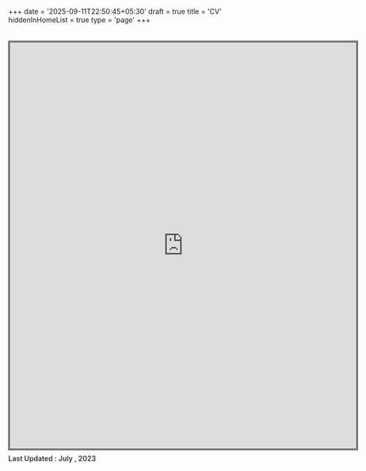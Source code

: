 +++
date = '2025-09-11T22:50:45+05:30'
draft = true
title = 'CV'
hiddenInHomeList = true
type = 'page'
+++


<style>
.content {
    /* width: 80%; */
    /* padding-right: 25%; */
    margin-top: 4px;
    padding-top: 20px;
}


.content p {
    font-size: 14px;
    color: #333;
    line-height: 1.05;
    font-weight: 599;
    margin-top: 10px;
    padding-top: 0px;
    margin-bottom: 10px;
    padding-bottom: 200px;
}



.content iframe {
    width: 700px;
    height: 820px;
    margin-top: 0px;
    margin-right: 30px;
    margin-bottom: 0px;
    border: #000000;
    border-style: double;
}
</style>


<div class="container">
        <div class="content">
            <div class="page">
                <iframe src="https://drive.google.com/file/d/1B23NsyBunIbErQbdG-CM18BdK0x6hhzY/preview" allow="autoplay"></iframe>
                <p>Last Updated : July , 2023</p>
                </div>
            </div>
        </div>
    </div>